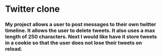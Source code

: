 # Twitter clone
### My project allows a user to post messages to their own twitter timeline. It allows the user to delete tweets. It also uses a max length of 250 characters. Next I would like have it store tweets in a cookie so that the user does not lose their tweets on reload.